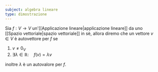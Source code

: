 ```yaml
---
subject: algebra lineare
type: dimostrazione
---
```

Sia $f:V\to V$ un'[[Applicazione lineare|applicazione lineare]] da uno [[Spazio vettoriale|spazio vettoriale]] in sè, allora diremo che un vettore $v\in V$ è autovettore per $f$ se 
1. $v\ne0_V$
2. $\exists\lambda\in\mathbb{R}:\quad f(v)=\lambda v$

inoltre $\lambda$ è un autovalore per $f$.
